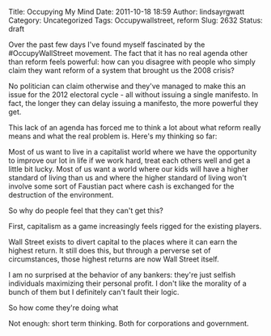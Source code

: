 Title: Occupying My Mind
Date: 2011-10-18 18:59
Author: lindsayrgwatt
Category: Uncategorized
Tags: Occupywallstreet, reform
Slug: 2632
Status: draft

Over the past few days I've found myself fascinated by the \#OccupyWallStreet movement. The fact that it has no real agenda other than reform feels powerful: how can you disagree with people who simply claim they want reform of a system that brought us the 2008 crisis?

No politician can claim otherwise and they've managed to make this an issue for the 2012 electoral cycle - all without issuing a single manifesto. In fact, the longer they can delay issuing a manifesto, the more powerful they get.

This lack of an agenda has forced me to think a lot about what reform really means and what the real problem is. Here's my thinking so far:

Most of us want to live in a capitalist world where we have the opportunity to improve our lot in life if we work hard, treat each others well and get a little bit lucky. Most of us want a world where our kids will have a higher standard of living than us and where the higher standard of living won't involve some sort of Faustian pact where cash is exchanged for the destruction of the environment.

So why do people feel that they can't get this?

First, capitalism as a game increasingly feels rigged for the existing players.

Wall Street exists to divert capital to the places where it can earn the highest return. It still does this, but through a perverse set of circumstances, those highest returns are now Wall Street itself.

I am no surprised at the behavior of any bankers: they're just selfish individuals maximizing their personal profit. I don't like the morality of a bunch of them but I definitely can't fault their logic.

So how come they're doing what

Not enough: short term thinking. Both for corporations and government.
